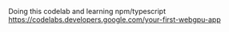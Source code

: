 Doing this codelab and learning npm/typescript
https://codelabs.developers.google.com/your-first-webgpu-app